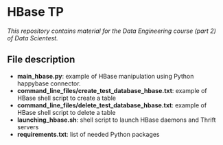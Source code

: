 # HBase TP

<i>This repository contains material for the Data Engineering course (part 2) of Data Scientest.</i>

## File description

* <b>main_hbase.py</b>: example of HBase manipulation using Python happybase connector.
* <b>command_line_files/create_test_database_hbase.txt</b>: example of HBase shell script to create a table
* <b>command_line_files/delete_test_database_hbase.txt</b>: example of HBase shell script to delete a table
* <b>launching_hbase.sh</b>: shell script to launch HBase daemons and Thrift servers
* <b>requirements.txt</b>: list of needed Python packages